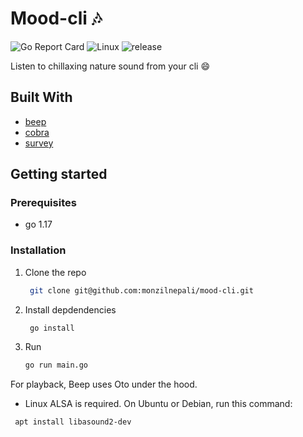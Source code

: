 # Mood-cli :notes:
![Go Report Card](https://goreportcard.com/badge/github.com/monzilnepali/mood-cli)
![Linux](https://svgshare.com/i/Zhy.svg)
![release](https://img.shields.io/github/v/release/monzilnepali/mood-cli?include_prereleases)


Listen to chillaxing nature sound from your cli :smile:


## Built With
- [beep](https://github.com/faiface/beep)
- [cobra](https://github.com/spf13/cobra)
- [survey](https://github.com/AlecAivazis/survey)

## Getting started

### Prerequisites
- go 1.17

### Installation
1. Clone the repo
    ```bash
     git clone git@github.com:monzilnepali/mood-cli.git
    ```
2. Install depdendencies
    ```bash
     go install
    ```
3. Run
    ```bash
    go run main.go
    ```



For playback, Beep uses Oto under the hood.
- Linux
ALSA is required. On Ubuntu or Debian, run this command:
```bash
 apt install libasound2-dev
```
